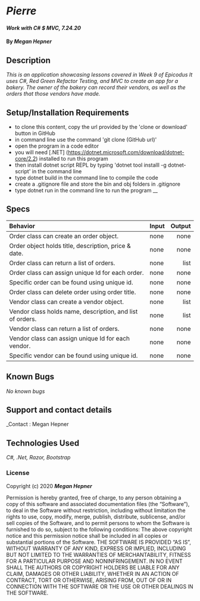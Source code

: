 # _Pierre_

#### _Work with C# $ MVC, 7.24.20_

#### By _Megan Hepner_

## Description

_This is an application showcasing lessons covered in Week 9 of Epicodus It uses C#, Red Green Refactor Testing, and MVC to create an app for a bakery. The owner of the bakery can record their vendors, as well as the orders that those vendors have made._

## Setup/Installation Requirements

* to clone this content, copy the url provided by the 'clone or download' button in GitHub
* in command line use the command 'git clone (GitHub url)'
* open the program in a code editor
* you will need [.NET] (https://dotnet.microsoft.com/download/dotnet-core/2.2) installed to run this program 
* then install dotnet script REPL by typing 'dotnet tool installl -g dotnet-script' in the command line
* type dotnet build in the command line to compile the code
* create a .gitignore file and store the bin and obj folders in .gitignore
* type dotnet run in the command line to run the program
__

## Specs

| Behavior    | Input | Output |
| :---------- | ----- | -----: |
| Order class can create an order object. | none | none |
| Order object holds title, description, price & date. | none | none |
| Order class can return a list of orders. | none | list |
| Order class can assign unique Id for each order. | none | none |
| Specific order can be found using unique id. | none | none |
| Order class can delete order using order title. | none | none |
| Vendor class can create a vendor object. | none | list |
| Vendor class holds name, description, and list of orders. | none | list |
| Vendor class can return a list of orders. | none | none |
| Vendor class can assign unique Id for each vendor. | none | none |
| Specific vendor can be found using unique id. | none | none |



## Known Bugs

_No known bugs_

## Support and contact details

_Contact : Megan Hepner

## Technologies Used

_C#, .Net, Razor, Bootstrap_

### License

Copyright (c) 2020 **_Megan Hepner_**

Permission is hereby granted, free of charge, to any person obtaining a copy of this software and associated documentation files (the “Software”), to deal in the Software without restriction, including without limitation the rights to use, copy, modify, merge, publish, distribute, sublicense, and/or sell copies of the Software, and to permit persons to whom the Software is furnished to do so, subject to the following conditions:
The above copyright notice and this permission notice shall be included in all copies or substantial portions of the Software.
THE SOFTWARE IS PROVIDED “AS IS”, WITHOUT WARRANTY OF ANY KIND, EXPRESS OR IMPLIED, INCLUDING BUT NOT LIMITED TO THE WARRANTIES OF MERCHANTABILITY, FITNESS FOR A PARTICULAR PURPOSE AND NONINFRINGEMENT. IN NO EVENT SHALL THE AUTHORS OR COPYRIGHT HOLDERS BE LIABLE FOR ANY CLAIM, DAMAGES OR OTHER LIABILITY, WHETHER IN AN ACTION OF CONTRACT, TORT OR OTHERWISE, ARISING FROM, OUT OF OR IN CONNECTION WITH THE SOFTWARE OR THE USE OR OTHER DEALINGS IN THE SOFTWARE.